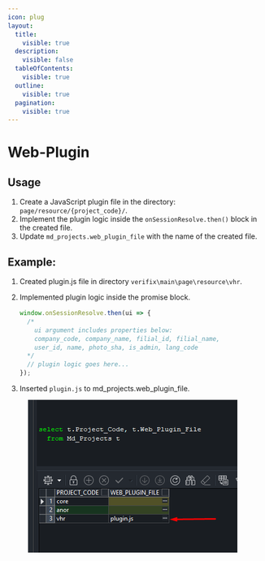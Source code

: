 ```yaml
---
icon: plug
layout:
  title:
    visible: true
  description:
    visible: false
  tableOfContents:
    visible: true
  outline:
    visible: true
  pagination:
    visible: true
---
```


# Web-Plugin

## Usage

1. Create a JavaScript plugin file in the directory: `page/resource/{project_code}/`.
2. Implement the plugin logic inside the `onSessionResolve.then()` block in the created file.
3. Update `md_projects.web_plugin_file` with the name of the created file.

## Example:

1. Created plugin.js file in directory `verifix\main\page\resource\vhr`.
2.  Implemented plugin logic inside the promise block.

    ```javascript
    window.onSessionResolve.then(ui => {
      /*
        ui argument includes properties below:
        company_code, company_name, filial_id, filial_name,
        user_id, name, photo_sha, is_admin, lang_code
      */
      // plugin logic goes here...
    });
    ```
3. Inserted `plugin.js` to md\_projects.web\_plugin\_file.

<figure><img src="../../.gitbook/assets/image (2).png" alt=""><figcaption></figcaption></figure>

